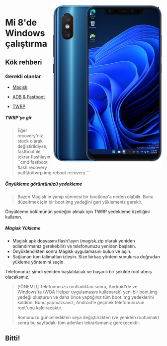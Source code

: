 <img align="right" src="https://github.com/n00b69/woa-dipper/blob/main/dipper.png" width="350" alt="Windows 11 running on dipper">

# Mi 8'de Windows çalıştırma

## Kök rehberi

### Gerekli olanlar
- [Magisk](https://github.com/topjohnwu/Magisk/releases/latest)

- [ADB & Fastboot](https://developer.android.com/studio/releases/platform-tools)

- [TWRP](https://github.com/n00b69/woa-dipper/releases/download/Files/twrp.img)

##### TWRP'ye gir
> Eğer recovery'niz stock olarak değiştirildiyse, fastboot ile tekrar flashlayın:
``cmd
fastboot flash recovery path\to\twrp.img reboot recovery```
##### Önyükleme görüntünüzü yedekleme
> Bazen Magisk'in yanıp sönmesi bir bootloop'a neden olabilir. Bunu düzeltmek için bir boot.img yedeğini geri yüklemeniz gerekir.

Önyükleme bölümünün yedeğini almak için TWRP yedekleme özelliğini kullanın.

##### Magisk Yükleme
- Magisk.apk dosyasını flash'layın (magisk.zip olarak yeniden adlandırmanız gerekebilir) ve telefonunuzu yeniden başlatın. 
- Önyüklendikten sonra Magisk uygulamasını bulun ve açın.
- Sağlanan tüm talimatları izleyin. Size birkaç yöntem sunulursa doğrudan yükleme yöntemini seçin.

Telefonunuz şimdi yeniden başlatılacak ve başarılı bir şekilde root atmış olacaksınız.

> [!ÖNEMLİ]
> Telefonunuzu rootladıktan sonra, Android'de ve Windows'ta (WOA Helper uygulamasını kullanarak) yeni bir boot.img yedeği oluşturun ve daha önce yaptığınız tüm boot.img yedeklerini kaldırın. Bunu yapmazsanız, Android'e geçmek telefonunuzun root'unu kaldıracaktır.
> 
> Romunuzu güncelledikten veya değiştirdikten (ve yeniden rootlamak) sonra bu sayfadaki tüm adımları tekrarlamanız gerekecektir.

## Bitti!
